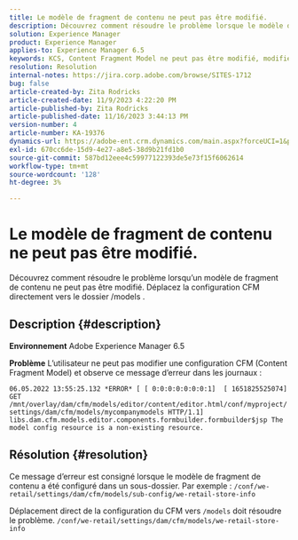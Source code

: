 ```yaml
---
title: Le modèle de fragment de contenu ne peut pas être modifié.
description: Découvrez comment résoudre le problème lorsque le modèle de fragment de contenu ne peut pas être modifié.
solution: Experience Manager
product: Experience Manager
applies-to: Experience Manager 6.5
keywords: KCS, Content Fragment Model ne peut pas être modifié, modifié, dépannage, AEM 6.5, Adobe Experience Manager 6.5, CFM, Content Fragment Model, configuration, message d’erreur
resolution: Resolution
internal-notes: https://jira.corp.adobe.com/browse/SITES-1712
bug: false
article-created-by: Zita Rodricks
article-created-date: 11/9/2023 4:22:20 PM
article-published-by: Zita Rodricks
article-published-date: 11/16/2023 3:44:13 PM
version-number: 4
article-number: KA-19376
dynamics-url: https://adobe-ent.crm.dynamics.com/main.aspx?forceUCI=1&pagetype=entityrecord&etn=knowledgearticle&id=c6b3f824-1c7f-ee11-8179-6045bd006295
exl-id: 670cc6de-15d9-4e27-a8e5-38d9b21fd1b0
source-git-commit: 587bd12eee4c59977122393de5e73f15f6062614
workflow-type: tm+mt
source-wordcount: '128'
ht-degree: 3%

---
```


# Le modèle de fragment de contenu ne peut pas être modifié.


Découvrez comment résoudre le problème lorsqu’un modèle de fragment de contenu ne peut pas être modifié. Déplacez la configuration CFM directement vers le dossier /models .

## Description {#description}


<b>Environnement</b>
Adobe Experience Manager 6.5

<b>Problème</b>
L’utilisateur ne peut pas modifier une configuration CFM (Content Fragment Model) et observe ce message d’erreur dans les journaux :

`06.05.2022 13:55:25.132 *ERROR* [ [ 0:0:0:0:0:0:0:1]  [ 1651825525074]  GET /mnt/overlay/dam/cfm/models/editor/content/editor.html/conf/myproject/settings/dam/cfm/models/mycompanymodels HTTP/1.1]  libs.dam.cfm.models.editor.components.formbuilder.formbuilder$jsp The model config resource is a non-existing resource.`


## Résolution {#resolution}


Ce message d’erreur est consigné lorsque le modèle de fragment de contenu a été configuré dans un sous-dossier.
Par exemple : `/conf/we-retail/settings/dam/cfm/models/sub-config/we-retail-store-info`

Déplacement direct de la configuration du CFM vers `/models` doit résoudre le problème.
`/conf/we-retail/settings/dam/cfm/models/we-retail-store-info`
